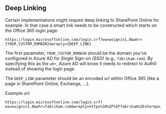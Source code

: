## Deep Linking

Certain implementations might require deep linking to SharePoint Online for example. In that case a smart link needs to be constructed which starts on the Office 365 login page:

```
https://login.microsoftonline.com/login.srf?wa=wsignin1.0&whr={YOUR_CUSTOM_DOMAIN}&wreply={DEEP_LINK}
```

The first parameter, `YOUR_CUSTOM_DOMAIN` should be the domain you've configured in Azure AD for <dfn data-key="single-sign-on">Single Sign-on (SSO)</dfn> (e.g., `fabrikam.com`). By specifying this as the `whr`, Azure AD will know it needs to redirect to Auth0 instead of showing the login page.

The `DEEP_LINK` parameter should be an encoded url within Office 365 (like a page in SharePoint Online, Exchange, ...).

Example url:

```
https://login.microsoftonline.com/login.srf?wa=wsignin1.0&whr=fabrikam.com&wreply=https%3A%2F%2Ffabrikam%2Esharepoint%2Ecom
```
